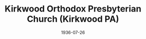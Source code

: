 ---
date: &id001 1936-07-26
end_date: null
location:
  address: null
  city: Kirkwood
  state: PA
minister:
- end: 1939-01-01
  name: George Marston
  start: 1936-07-26
  type: Pastor
- end: 1941-01-01
  name: E. Lynne Wade
  start: 1940-01-01
  type: Pastor
- end: 1948-01-01
  name: John Galbraith
  start: 1942-01-01
  type: Pastor
- end: 1956-01-01
  name: Raymond Commeret
  start: 1949-01-01
  type: Pastor
- end: 1969-01-01
  name: Lester Bachman
  start: 1957-01-01
  type: Pastor
- end: 1971-01-01
  name: Arthur Seltzer
  start: 1968-01-01
  type: Pastor
- end: 1982-01-01
  name: LeRoy Greer
  start: 1971-01-01
  type: Pastor
- end: 1989-01-01
  name: Samuel Bacon
  start: 1982-01-01
  type: Pastor
- end: 1992-01-01
  name: Luther Kenneth Hash
  start: 1990-01-01
  type: Pastor
ministers:
- George Marston
- E. Lynne Wade
- John Galbraith
- Raymond Commeret
- Lester Bachman
- Arthur Seltzer
- LeRoy Greer
- Samuel Bacon
- Luther Kenneth Hash
name: Kirkwood Orthodox Presbyterian Church
names:
- end: 1990-10-02
  name: Kirkwood Orthodox Presbyterian Church
  start: 1936-07-26
origination_date: *id001
raw_data: "PA\nKirkwood\n\nKirkwood Orthodox Presbyterian Church  (July 26, 1936\u2013\
  October 2, 1990)\n(transferred to the Presbyterian Church in America, 1990)\nPastors:\
  \ George Marston, 1936\u201339\nE. Lynne Wade, 1940\u201341\nJohn Galbraith, 1942\u2013\
  48\nRaymond Commeret, 1949\u201356\nLester Bachman, 1957\u201368\nArthur Seltzer,\
  \ 1968\u201371\nLeRoy Greer, 1971\u201382\nSamuel Bacon, 1982\u201389\nLuther Kenneth\
  \ Hash, 1990\u201392"
received_from: null
states:
- PA
status:
  active: false
  end_date: 1990-10-02
  reason: transfer
  received_from: null
  withdrawal_to: Presbyterian Church in America
title: Kirkwood Orthodox Presbyterian Church (Kirkwood PA)
withdrawal_to:
- Presbyterian Church in America
year_established:
- 1936

---